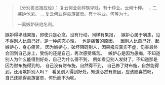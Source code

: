 > 《分别善恶报应经》：
> 复云何业获种族卑贱。有十种业。云何十种。
> ...
> 二嫉妒他荣。
> ...
> 复云何业得豪族富贵。有十种业。何等为十。
> 
> 一离嫉妒庆他名利。

嫉妒得卑贱果报，即使只是心念，没有行动，同样有果报，
&nbsp;
嫉妒心属于嗔恚，见不得别人比自己好，是一种病态心理，
&nbsp;
也是痛苦的原因，
&nbsp;
因别人比自己好，起嫉妒心，身心痛苦，
因为嫉妒心，破坏阻碍别人，因果报应真实不虚，伤害最终会回到自己身上，受伤的还是自己，再次感受痛苦。
&nbsp;
嫉妒心是因为愚痴，不知道别人为什么能得到好处，自己为什么得不到，
例如看见别人发财了，不知道那是因为财布施得到的，
自己没有财布施，自然得不到，
自己修了财布施，自然能得到，还用嫉妒别人吗？
&nbsp;
看见别人得到好处，知道必然有原因，应该随喜赞叹，
自己还能得豪族富贵，何乐而不为呢。